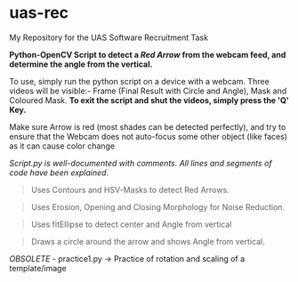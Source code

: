 # uas-rec
My Repository for the UAS Software Recruitment Task

**Python-OpenCV Script to detect a _Red Arrow_ from the webcam feed, and determine the angle from the vertical.**

To use, simply run the python script on a device with a webcam.
Three videos will be visible:- Frame (Final Result with Circle and Angle), Mask and Coloured Mask.
**To exit the script and shut the videos, simply press the 'Q' Key.**

Make sure Arrow is red (most shades can be detected perfectly), and try to ensure that the Webcam does not auto-focus some other object (like faces) as it can cause color change

_Script.py is well-documented with comments. All lines and segments of code have been explained._

> Uses Contours and HSV-Masks to detect Red Arrows.

> Uses Erosion, Opening and Closing Morphology for Noise Reduction.

> Uses fitEllipse to detect center and Angle from vertical

> Draws a circle around the arrow and shows Angle from vertical.


_OBSOLETE_ - practice1.py -> Practice of rotation and scaling of a template/image
